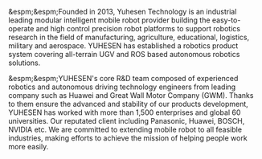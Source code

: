 &espm;&espm;Founded in 2013, Yuhesen Technology is an industrial leading modular intelligent mobile robot provider building the easy-to-operate and high control precision robot platforms to support robotics research in the field of manufacturing, agriculture, educational, logistics, military and aerospace. YUHESEN has established a robotics product system covering all-terrain UGV and ROS based autonomous robotics solutions.

&espm;&espm;YUHESEN's core R&D team composed of experienced robotics and autonomous driving technology engineers from leading company such as Huawei and Great Wall Motor Company (GWM). Thanks to them ensure the advanced and stability of our products development, YUHESEN has worked with more than 1,500 enterprises and global 60 universities. Our reputated client including Panasonic, Huawei, BOSCH, NVIDIA etc. We are committed to extending mobile robot to all feasible industries, making efforts to achieve the mission of helping people work more easily.
